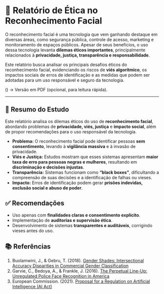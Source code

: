 # 📄 Relatório de Ética no Reconhecimento Facial
O reconhecimento facial é uma tecnologia que vem ganhando destaque em diversas áreas, como segurança pública, controle de acesso, marketing e monitoramento de espaços públicos. Apesar de seus benefícios, o uso dessa tecnologia levanta **dilemas éticos importantes**, principalmente relacionados à **privacidade, justiça, transparência e responsabilidade**.  

Este relatório busca analisar os principais desafios éticos do reconhecimento facial, evidenciando os riscos de **viés algorítmico**, os impactos sociais de erros de identificação e as medidas que podem ser adotadas para um uso responsável e seguro da tecnologia.

() → Versão em PDF (opcional, para leitura rápida).

---

## 📝 Resumo do Estudo
Este relatório analisa os dilemas éticos do uso de **reconhecimento facial**, abordando problemas de **privacidade, viés, justiça** e **impacto social**, além de propor recomendações para o uso responsável da tecnologia.

- **Problema:** O reconhecimento facial pode identificar pessoas **sem consentimento**, levando à **vigilância massiva** e à invasão de privacidade.
- **Viés e Justiça:** Estudos mostram que esses sistemas apresentam **maior taxa de erro para pessoas negras e mulheres**, resultando em **discriminação e decisões injustas**.
- **Transparência:** Sistemas funcionam como **“black boxes”**, dificultando a compreensão de suas decisões e a identificação de falhas ou vieses.
- **Impacto:** Erros de identificação podem gerar **prisões indevidas, exclusão social e abuso de poder**.

## ✅ Recomendações
- Uso apenas com **finalidades claras e consentimento explícito**.  
- Implementação de **auditorias e supervisão ética**.  
- Desenvolvimento de sistemas **transparentes e auditáveis**, corrigindo vieses antes do uso.  

## 📚 Referências
1. Buolamwini, J., & Gebru, T. (2018). [Gender Shades: Intersectional Accuracy Disparities in Commercial Gender Classification](http://proceedings.mlr.press/v81/buolamwini18a.html)  
2. Garvie, C., Bedoya, A., & Frankle, J. (2016). [The Perpetual Line-Up: Unregulated Police Face Recognition in America](https://www.perpetuallineup.org/)  
3. European Commission. (2021). [Proposal for a Regulation on Artificial Intelligence (AI Act)](https://digital-strategy.ec.europa.eu/en/policies/regulatory-framework-ai)
